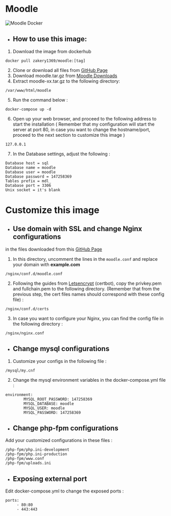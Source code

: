 # Moodle

![Moodle Docker](https://miro.medium.com/max/700/1*OGJsQYR5fFb6Tw0k-N7MVw.png)

- ## How to use this image:

1. Download the image from dockerhub
```
docker pull zakery1369/moodle:[tag]
```
2. Clone or download all files from  [GitHub Page](https://github.com/zakery1369/moodle/)
3. Download moodle.tar.gz from [Moodle Downloads](https://download.moodle.org/)
4. Extract moodle-xx.tar.gz to the following directory:
```
/var/www/html/moodle
```
5. Run the command below :
```
docker-compose up -d
```
6. Open up your web browser, and proceed to the following address to start the installation ( Remember that my configuration will start the server at port 80, in case you want to change the hostname/port, proceed to the next section to customize this image )

```
127.0.0.1
```
7. In the Database settings, adjust the following :
```
Database host = sql
Database name = moodle
Database user = moodle
Database password = 147258369
Tables prefix = mdl_
Database port = 3306
Unix socket = it's blank
```


# Customize this image

- ## Use domain with SSL and change Nginx configurations
in the files downloaded from this [GitHub Page](https://github.com/zakery1369/moodle/)
1. In this directory, uncomment the lines in the ``moodle.conf`` and replace your domain with **example.com**
```
/nginx/conf.d/moodle.conf
```
2. Following the guides from [Letsencrypt](https://letsencrypt.org/getting-started/) (certbot), copy the privkey.pem and fullchain.pem to the following directory. (Remember that from the previous step, the cert files names should correspond with these config file) :
```
/nginx/conf.d/certs
```
3. In case you want to configure your Nginx, you can find the config file in the following directory :
```
/nginx/nginx.conf
```

- ## Change mysql configurations
1. Customize your configs in the following file :
```
/mysql/my.cnf
```
2. Change the mysql environment variables in the docker-compose.yml file :
```
environment:
        MYSQL_ROOT_PASSWORD: 147258369
        MYSQL_DATABASE: moodle
        MYSQL_USER: moodle
        MYSQL_PASSWORD: 147258369
```
- ## Change php-fpm configurations
Add your customized configurations in these files :
```
/php-fpm/php.ini-development
/php-fpm/php.ini-production
/php-fpm/www.conf
/php-fpm/uploads.ini
```

- ## Exposing external port
Edit docker-compose.yml to change the exposed ports :
``` 
ports:
     - 80:80
     - 443:443
```
